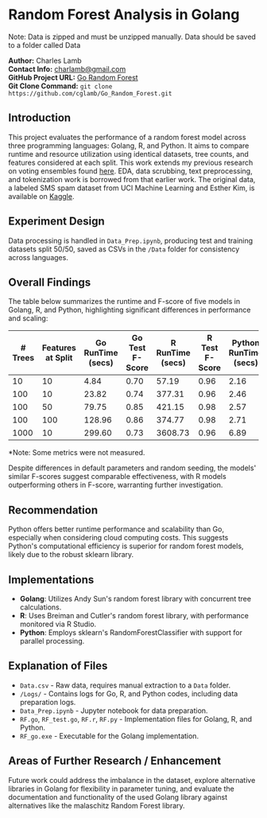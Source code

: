 # Random Forest Analysis in Golang

Note:  Data is zipped and must be unzipped manually.  Data should be saved to a folder called Data 

**Author:** Charles Lamb  
**Contact Info:** charlamb@gmail.com  
**GitHub Project URL:** [Go Random Forest](https://github.com/cglamb/Go_Random_Forest)  
**Git Clone Command:** `git clone https://github.com/cglamb/Go_Random_Forest.git`

## Introduction
This project evaluates the performance of a random forest model across three programming languages: Golang, R, and Python. It aims to compare runtime and resource utilization using identical datasets, tree counts, and features considered at each split. This work extends my previous research on voting ensembles found [here](https://github.com/cglamb/Voting_Ensemble_Spam). EDA, data scrubbing, text preprocessing, and tokenization work is borrowed from that earlier work. The original data, a labeled SMS spam dataset from UCI Machine Learning and Esther Kim, is available on [Kaggle](https://www.kaggle.com/datasets/uciml/sms-spam-collection-dataset?resource=download).

## Experiment Design
Data processing is handled in `Data_Prep.ipynb`, producing test and training datasets split 50/50, saved as CSVs in the `/Data` folder for consistency across languages.

## Overall Findings
The table below summarizes the runtime and F-score of five models in Golang, R, and Python, highlighting significant differences in performance and scaling:

| # Trees | Features at Split | Go RunTime (secs) | Go Test F-Score | R RunTime (secs) | R Test F-Score | Python RunTime (secs) | Python Test F-Score |
|---------|-------------------|-------------------|-----------------|------------------|----------------|-----------------------|---------------------|
| 10      | 10                | 4.84              | 0.70            | 57.19            | 0.96           | 2.16                  | 0.73                |
| 100     | 10                | 23.82             | 0.74            | 377.31           | 0.96           | 2.46                  | 0.77                |
| 100     | 50                | 79.75             | 0.85            | 421.15           | 0.98           | 2.57                  | 0.83                |
| 100     | 100               | 128.96            | 0.86            | 374.77           | 0.98           | 2.71                  | 0.84                |
| 1000    | 10                | 299.60            | 0.73            | 3608.73          | 0.96           | 6.89                  | 0.84                |

*Note: Some metrics were not measured.

Despite differences in default parameters and random seeding, the models' similar F-scores suggest comparable effectiveness, with R models outperforming others in F-score, warranting further investigation.

## Recommendation
Python offers better runtime performance and scalability than Go, especially when considering cloud computing costs. This suggests Python's computational efficiency is superior for random forest models, likely due to the robust sklearn library.

## Implementations
- **Golang**: Utilizes Andy Sun's random forest library with concurrent tree calculations.
- **R**: Uses Breiman and Cutler's random forest library, with performance monitored via R Studio.
- **Python**: Employs sklearn's RandomForestClassifier with support for parallel processing.

## Explanation of Files
- `Data.csv` - Raw data, requires manual extraction to a `Data` folder.
- `/Logs/` - Contains logs for Go, R, and Python codes, including data preparation logs.
- `Data_Prep.ipynb` - Jupyter notebook for data preparation.
- `RF.go`, `RF_test.go`, `RF.r`, `RF.py` - Implementation files for Golang, R, and Python.
- `RF_go.exe` - Executable for the Golang implementation.

## Areas of Further Research / Enhancement
Future work could address the imbalance in the dataset, explore alternative libraries in Golang for flexibility in parameter tuning, and evaluate the documentation and functionality of the used Golang library against alternatives like the malaschitz Random Forest library.
